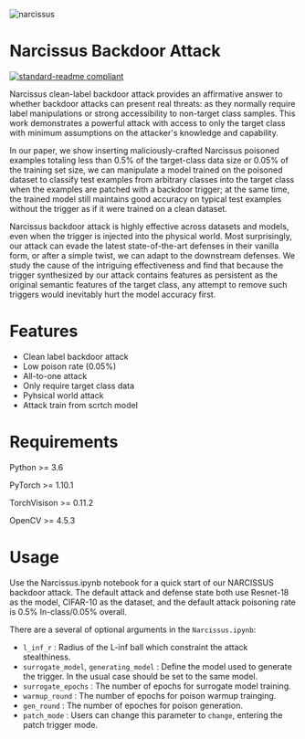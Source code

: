 ![narcissus](https://user-images.githubusercontent.com/77789132/162637159-a356ba3e-a9fe-48b6-915d-502cb5c9ef67.png)

# Narcissus Backdoor Attack

[![standard-readme compliant](https://img.shields.io/badge/readme%20style-standard-brightgreen.svg?style=flat-square)](https://github.com/RichardLitt/standard-readme)

Narcissus clean-label backdoor attack provides an affirmative answer to whether backdoor attacks can present real threats: as they normally require label manipulations or strong accessibility to non-target class samples. This work demonstrates a powerful attack with access to only the target class with minimum assumptions on the attacker's knowledge and capability.

In our paper, we show inserting maliciously-crafted Narcissus poisoned examples totaling less than 0.5\% of the target-class data size or 0.05\% of the training set size, we can manipulate a model trained on the poisoned dataset to classify test examples from arbitrary classes into the target class when the examples are patched with a backdoor trigger; at the same time, the trained model still maintains good accuracy on typical test examples without the trigger as if it were trained on a clean dataset. 

Narcissus backdoor attack is highly effective across datasets and models, even when the trigger is injected into the physical world. Most surprisingly, our attack can evade the latest state-of-the-art defenses in their vanilla form, or after a simple twist, we can adapt to the downstream defenses. We study the cause of the intriguing effectiveness and find that because the trigger synthesized by our attack contains features as persistent as the original semantic features of the target class, any attempt to remove such triggers would inevitably hurt the model accuracy first.

# Features
- Clean label backdoor attack
- Low poison rate (0.05\%)
- All-to-one attack
- Only require target class data
- Pyhsical world attack
- Attack train from scrtch model

# Requirements
Python >= 3.6

PyTorch >= 1.10.1

TorchVisison >= 0.11.2

OpenCV >= 4.5.3

# Usage

Use the Narcissus.ipynb notebook for a quick start of our NARCISSUS backdoor attack. The default attack and defense state both use Resnet-18 as the model, CIFAR-10 as the dataset, and the default attack poisoning rate is 0.5% In-class/0.05% overall.

There are a several of optional arguments in the ```Narcissus.ipynb```:

- ```l_inf_r``` : Radius of the L-inf ball which constraint the attack stealthiness.
- ```surrogate_model```, ```generating_model``` : Define the model used to generate the trigger. In the usual case should be set to the same model.
- ```surrogate_epochs``` : The number of epochs for surrogate model training.
- ```warmup_round``` : The number of epochs for poison warmup trainging.
- ```gen_round``` : The number of epoches for poison generation.
- ```patch_mode``` : Users can change this parameter to ```change```, entering the patch trigger mode. 

